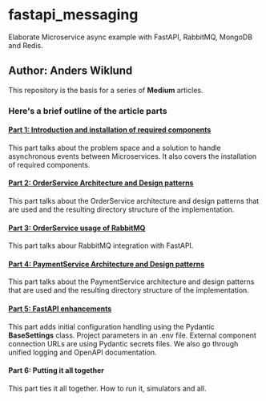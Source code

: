 # fastapi_messaging
Elaborate Microservice async example with FastAPI, RabbitMQ, MongoDB and Redis.

## Author: Anders Wiklund

This repository is the basis for a series of **Medium** articles.

### Here's a brief outline of the article parts

#### [Part 1: Introduction and installation of required components](https://medium.com/@wilde.consult/elaborate-microservice-async-example-with-fastapi-rabbitmq-mongodb-and-redis-part1-4e5516cc8d4d)
This part talks about the problem space and a solution to handle asynchronous events between Microservices. It also covers the installation of required components.

#### [Part 2: OrderService Architecture and Design patterns](https://medium.com/@wilde.consult/elaborate-microservice-async-example-with-fastapi-rabbitmq-mongodb-and-redis-part2-19bc0790d5d4)
This part talks about the OrderService architecture and design patterns that are used and the resulting directory structure of the implementation.

#### [Part 3: OrderService usage of RabbitMQ](https://medium.com/@wilde.consult/elaborate-microservice-async-example-with-fastapi-rabbitmq-mongodb-and-redis-part3-d73393739277)
This part talks abour RabbitMQ integration with FastAPI.

#### [Part 4: PaymentService Architecture and Design patterns](https://medium.com/@wilde.consult/elaborate-microservice-async-example-with-fastapi-rabbitmq-mongodb-and-redis-part4-e50b22ce0a04)
This part talks about the PaymentService architecture and design patterns that are used and the resulting directory structure of the implementation.

#### [Part 5: FastAPI enhancements](https://medium.com/@wilde.consult/elaborate-microservice-async-example-with-fastapi-rabbitmq-mongodb-and-redis-part5-300768a028e6)
This part adds initial configuration handling using the Pydantic **BaseSettings** class. Project parameters in an .env file. External component connection URLs 
are using Pydantic secrets files. We also go through unified logging and OpenAPI documentation.

#### Part 6: Putting it all together
This part ties it all together. How to run it, simulators and all.
